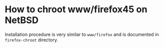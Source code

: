 How to chroot www/firefox45 on NetBSD
=====================================

Installation procedure is very similar to `www/firefox` and is
documented in `firefox-chroot` directory.
